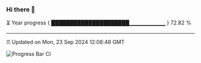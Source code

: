 ### Hi there 👋

⏳ Year progress { █████████████████████▁▁▁▁▁▁▁▁▁ } 72.82 %

---

⏰ Updated on Mon, 23 Sep 2024 12:08:48 GMT

![Progress Bar CI](https://github.com/liununu/liununu/workflows/Progress%20Bar%20CI/badge.svg)
